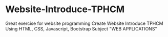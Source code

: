 # Website-Introduce-TPHCM
Great exercise for website programming
Create Website Introduce TPHCM
Using HTML, CSS, Javascript, Bootstrap
Subject "WEB APPLICATIONS"
